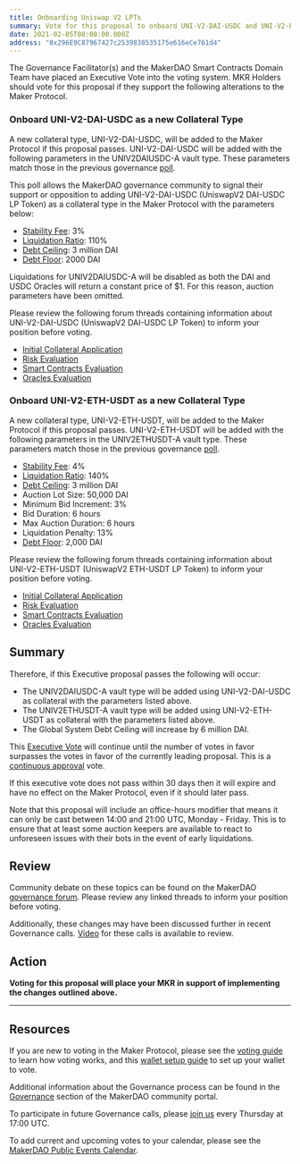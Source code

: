 ```yaml
---
title: Onboarding Uniswap V2 LPTs
summary: Vote for this proposal to onboard UNI-V2-DAI-USDC and UNI-V2-ETH-USDT Uniswap V2 LPs.
date: 2021-02-05T00:00:00.000Z
address: "0x296E9C87967427c2539838535175e616eCe761d4"
---
```

The Governance Facilitator(s) and the MakerDAO Smart Contracts Domain Team have placed an Executive Vote into the voting system. MKR Holders should vote for this proposal if they support the following alterations to the Maker Protocol.

### Onboard UNI-V2-DAI-USDC as a new Collateral Type

A new collateral type, UNI-V2-DAI-USDC, will be added to the Maker Protocol if this proposal passes. UNI-V2-DAI-USDC will be added with the following parameters in the UNIV2DAIUSDC-A vault type. These parameters match those in the previous governance [poll](https://vote.makerdao.com/polling/QmeCbcVz?network=mainnet#poll-detail).

This poll allows the MakerDAO governance community to signal their support or opposition to adding UNI-V2-DAI-USDC (UniswapV2 DAI-USDC LP Token) as a collateral type in the Maker Protocol with the parameters below:

* [Stability Fee](https://community-development.makerdao.com/en/learn/governance/param-stability-fee): 3%
* [Liquidation Ratio](https://community-development.makerdao.com/en/learn/governance/param-liquidation-ratio): 110%
* [Debt Ceiling](https://community-development.makerdao.com/en/learn/governance/param-debt-ceiling): 3 million DAI
* [Debt Floor](https://community-development.makerdao.com/en/learn/governance/param-debt-floor): 2000 DAI

Liquidations for UNIV2DAIUSDC-A will be disabled as both the DAI and USDC Oracles will return a constant price of $1. For this reason, auction parameters have been omitted.

Please review the following forum threads containing information about UNI-V2-DAI-USDC (UniswapV2 DAI-USDC LP Token) to inform your position before voting.
* [Initial Collateral Application](https://forum.makerdao.com/t/uni-v2-dai-usdc-mip6-collateral-onboarding-application/5830)
* [Risk Evaluation](https://forum.makerdao.com/t/uni-v2-dai-usdc-collateral-onboarding-risk-evaluation/6258)
* [Smart Contracts Evaluation](https://forum.makerdao.com/t/uni-v2-dai-usdc-erc20-token-smart-contract-technical-assessment/6232)
* [Oracles Evaluation](https://forum.makerdao.com/t/uni-v2-dai-usdc-collateral-onboarding-oracle-assessment-mip10c3-sp22/6285)

### Onboard UNI-V2-ETH-USDT as a new Collateral Type

A new collateral type, UNI-V2-ETH-USDT, will be added to the Maker Protocol if this proposal passes. UNI-V2-ETH-USDT will be added with the following parameters in the UNIV2ETHUSDT-A vault type. These parameters match those in the previous governance [poll](https://vote.makerdao.com/polling/Qma6wD3v?network=mainnet).

* [Stability Fee](https://community-development.makerdao.com/en/learn/governance/param-stability-fee): 4%
* [Liquidation Ratio](https://community-development.makerdao.com/en/learn/governance/param-liquidation-ratio): 140%
* [Debt Ceiling](https://community-development.makerdao.com/en/learn/governance/param-debt-ceiling): 3 million DAI
* Auction Lot Size: 50,000 DAI
* Minimum Bid Increment: 3%
* Bid Duration: 6 hours
* Max Auction Duration: 6 hours
* Liquidation Penalty: 13%
* [Debt Floor](https://community-development.makerdao.com/en/learn/governance/param-debt-floor): 2,000 DAI

Please review the following forum threads containing information about UNI-V2-ETH-USDT (UniswapV2 ETH-USDT LP Token) to inform your position before voting.
* [Initial Collateral Application](https://forum.makerdao.com/t/uni-v2-eth-usdt-dai-collateral-onboarding-application/4280)
* [Risk Evaluation](https://forum.makerdao.com/t/uni-v2-eth-usdt-collateral-onboarding-risk-evaluation/6259)
* [Smart Contracts Evaluation](https://forum.makerdao.com/t/uni-v2-eth-usdt-erc20-token-smart-contract-technical-assessment/6231)
* [Oracles Evaluation](https://forum.makerdao.com/t/uni-v2-eth-usdt-collateral-onboarding-oracle-assessment-mip10c3-sp22/6284)

## Summary

Therefore, if this Executive proposal passes the following will occur:
* The UNIV2DAIUSDC-A vault type will be added using UNI-V2-DAI-USDC as collateral with the parameters listed above.
* The UNIV2ETHUSDT-A vault type will be added using UNI-V2-ETH-USDT as collateral with the parameters listed above.
* The Global System Debt Ceiling will increase by 6 million DAI.

This [Executive Vote](https://community-development.makerdao.com/en/learn/governance/on-chain-gov) will continue until the number of votes in favor surpasses the votes in favor of the currently leading proposal. This is a [continuous approval](https://community-development.makerdao.com/en/learn/governance/how-voting-works) vote. 

If this executive vote does not pass within 30 days then it will expire and have no effect on the Maker Protocol, even if it should later pass. 

Note that this proposal will include an office-hours modifier that means it can only be cast between 14:00 and 21:00 UTC, Monday - Friday. This is to ensure that at least some auction keepers are available to react to unforeseen issues with their bots in the event of early liquidations.


## Review

Community debate on these topics can be found on the MakerDAO [governance forum](https://forum.makerdao.com/). Please review any linked threads to inform your position before voting.

Additionally, these changes may have been discussed further in recent Governance calls. [Video](https://www.youtube.com/playlist?list=PLLzkWCj8ywWNq5-90-Id6VPSsrk4OWVan) for these calls is available to review.

## Action

**Voting for this proposal will place your MKR in support of implementing the changes outlined above.**

---

## Resources

If you are new to voting in the Maker Protocol, please see the [voting guide](https://community-development.makerdao.com/en/learn/governance/how-voting-works/) to learn how voting works, and this [wallet setup guide](https://community-development.makerdao.com/en/learn/governance/voting-setup/) to set up your wallet to vote.

Additional information about the Governance process can be found in the [Governance](https://community-development.makerdao.com/en/learn/governance) section of the MakerDAO community portal.

To participate in future Governance calls, please [join us](https://github.com/makerdao/community/tree/master/governance/governance-and-risk-meetings) every Thursday at 17:00 UTC.

To add current and upcoming votes to your calendar, please see the [MakerDAO Public Events Calendar](https://calendar.google.com/calendar/embed?src=makerdao.com_3efhm2ghipksegl009ktniomdk%40group.calendar.google.com&amp;ctz=UTC&amp;mode=week&amp;showCalendars=0&amp;showPrint=0).